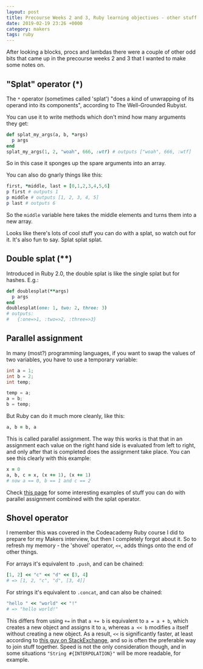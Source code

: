 ```yaml
---
layout: post
title: Precourse Weeks 2 and 3, Ruby learning objectives - other stuff
date: 2019-02-19 23:26 +0000
category: makers
tags: ruby
---
```


After looking a blocks, procs and lambdas there were a couple of other odd bits
that came up in the precourse weeks 2 and 3 that I wanted to make some notes on.

## "Splat" operator (\*)

The `*` operator (sometimes called 'splat') "does a kind of unwrapping of its
operand into its components", according to The Well-Grounded Rubyist.

You can use it to write methods which don't mind how many arguments they get:

```ruby
def splat_my_args(a, b, *args)
  p args
end
splat_my_args(1, 2, "woah", 666, :wtf) # outputs ["woah", 666, :wtf]
```

So in this case it sponges up the spare arguments into an array.

You can also do gnarly things like this:

```ruby
first, *middle, last = [0,1,2,3,4,5,6]
p first # outputs 1
p middle # outputs [1, 2, 3, 4, 5]
p last # outputs 6
```

So the `middle` variable here takes the middle elements and turns them into a
new array.

Looks like there's lots of cool stuff you can do with a splat, so watch out for
it. It's also fun to say. Splat splat splat.

## Double splat (\*\*)

Introduced in Ruby 2.0, the double splat is like the single splat but for
hashes. E.g.:

```ruby
def doublesplat(**args)
  p args
end
doublesplat(one: 1, two: 2, three: 3)
# outputs:
#   {:one=>1, :two=>2, :three=>3}
```

## Parallel assignment

In many (most?) programming languages, if you want to swap the values of two
variables, you have to use a temporary variable:

```c
int a = 1;
int b = 2;
int temp;

temp = a;
a = b;
b = temp;
```

But Ruby can do it much more cleanly, like this:

```ruby
a, b = b, a
```

This is called parallel assignment. The way this works is that that in an
assignment each value on the right hand side is evaluated from left to right,
and only after that is completed does the assignment take place. You can see
this clearly with this example:

```ruby
x = 0
a, b, c = x, (x += 1), (x += 1)
# now a == 0, b == 1 and c == 2
```

Check [this page][parallel-assignment-examples] for some interesting examples of
stuff you can do with parallel assignment combined with the splat operator.

## Shovel operator

I remember this was covered in the Codeacademy Ruby course I did to prepare for
my Makers interview, but then I completely forgot about it. So to refresh my
memory - the 'shovel' operator, `<<`, adds things onto the end of other things.

For arrays it's equivalent to `.push`, and can be chained:

```ruby
[1, 2] << "c" << "d" << [3, 4]
# => [1, 2, "c", "d", [3, 4]]
```

For strings it's equivalent to `.concat`, and can also be chained:

```ruby
"hello " << "world" << "!"
# => "hello world!"
```

This differs from using `+=` in that `a += b` is equivalent to `a = a + b`,
which creates a new object and assigns it to `a`, whereas `a << b` modifies `a`
itself without creating a new object. As a result, `<<` is significantly
faster, at least according to [this guy on StackExchange][shovel-benchmark], and
so is often the preferable way to join stuff together. Speed is not the only
consideration though, and in some situations `"String #{INTERPOLATION}"` will be
more readable, for example.

[parallel-assignment-examples]:https://www.linuxtopia.org/online_books/programming_books/ruby_tutorial/Ruby_Expressions_Parallel_Assignment.html
[shovel-benchmark]:https://stackoverflow.com/a/28618941
